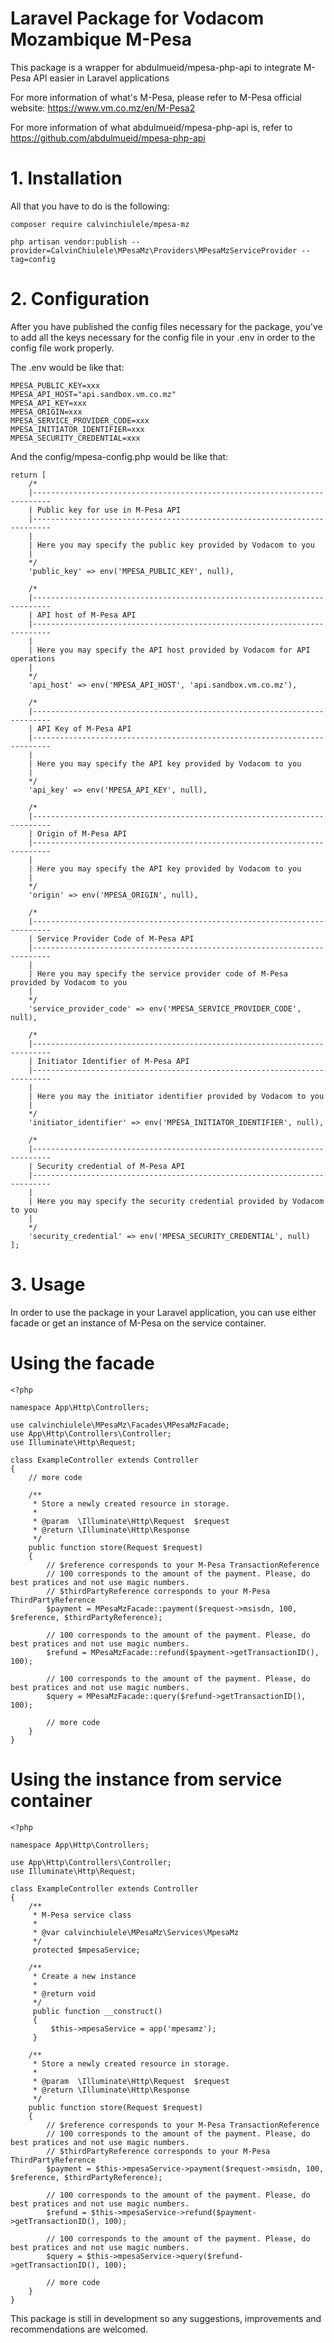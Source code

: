 # Laravel Package for Vodacom Mozambique M-Pesa

This package is a wrapper for abdulmueid/mpesa-php-api to integrate M-Pesa API easier in Laravel applications

For more information of what's M-Pesa, please refer to M-Pesa official website: https://www.vm.co.mz/en/M-Pesa2

For more information of what abdulmueid/mpesa-php-api is, refer to https://github.com/abdulmueid/mpesa-php-api

# 1. Installation

All that you have to do is the following:
```
composer require calvinchiulele/mpesa-mz
```

```
php artisan vendor:publish --provider=CalvinChiulele\MPesaMz\Providers\MPesaMzServiceProvider --tag=config
```

# 2. Configuration

After you have published the config files necessary for the package, you've to add all the keys 
necessary for the config file in your .env in order to the config file work properly.

The .env would be like that:

```
MPESA_PUBLIC_KEY=xxx
MPESA_API_HOST="api.sandbox.vm.co.mz"
MPESA_API_KEY=xxx
MPESA_ORIGIN=xxx
MPESA_SERVICE_PROVIDER_CODE=xxx
MPESA_INITIATOR_IDENTIFIER=xxx
MPESA_SECURITY_CREDENTIAL=xxx
```

And the config/mpesa-config.php would be like that:

```
return [
    /*
    |--------------------------------------------------------------------------
    | Public key for use in M-Pesa API
    |--------------------------------------------------------------------------
    |
    | Here you may specify the public key provided by Vodacom to you
    |
    */
    'public_key' => env('MPESA_PUBLIC_KEY', null),

    /*
    |--------------------------------------------------------------------------
    | API host of M-Pesa API
    |--------------------------------------------------------------------------
    |
    | Here you may specify the API host provided by Vodacom for API operations
    |
    */
    'api_host' => env('MPESA_API_HOST', 'api.sandbox.vm.co.mz'),

    /*
    |--------------------------------------------------------------------------
    | API Key of M-Pesa API
    |--------------------------------------------------------------------------
    |
    | Here you may specify the API key provided by Vodacom to you
    |
    */
    'api_key' => env('MPESA_API_KEY', null),

    /*
    |--------------------------------------------------------------------------
    | Origin of M-Pesa API
    |--------------------------------------------------------------------------
    |
    | Here you may specify the API key provided by Vodacom to you
    |
    */
    'origin' => env('MPESA_ORIGIN', null),

    /*
    |--------------------------------------------------------------------------
    | Service Provider Code of M-Pesa API
    |--------------------------------------------------------------------------
    |
    | Here you may specify the service provider code of M-Pesa provided by Vodacom to you
    |
    */
    'service_provider_code' => env('MPESA_SERVICE_PROVIDER_CODE', null),

    /*
    |--------------------------------------------------------------------------
    | Initiator Identifier of M-Pesa API
    |--------------------------------------------------------------------------
    |
    | Here you may the initiator identifier provided by Vodacom to you
    |
    */
    'initiator_identifier' => env('MPESA_INITIATOR_IDENTIFIER', null),

    /*
    |--------------------------------------------------------------------------
    | Security credential of M-Pesa API
    |--------------------------------------------------------------------------
    |
    | Here you may specify the security credential provided by Vodacom to you
    |
    */
    'security_credential' => env('MPESA_SECURITY_CREDENTIAL', null)
];
```

# 3. Usage

In order to use the package in your Laravel application, you can use either facade or get an instance of M-Pesa on the
service container.

# Using the facade
 
```
<?php

namespace App\Http\Controllers;

use calvinchiulele\MPesaMz\Facades\MPesaMzFacade;
use App\Http\Controllers\Controller;
use Illuminate\Http\Request;

class ExampleController extends Controller
{
    // more code

    /**
     * Store a newly created resource in storage.
     *
     * @param  \Illuminate\Http\Request  $request
     * @return \Illuminate\Http\Response
     */
    public function store(Request $request)
    {
        // $reference corresponds to your M-Pesa TransactionReference
        // 100 corresponds to the amount of the payment. Please, do best pratices and not use magic numbers.
        // $thirdPartyReference corresponds to your M-Pesa ThirdPartyReference
        $payment = MPesaMzFacade::payment($request->msisdn, 100, $reference, $thirdPartyReference);

        // 100 corresponds to the amount of the payment. Please, do best pratices and not use magic numbers.
        $refund = MPesaMzFacade::refund($payment->getTransactionID(), 100);

        // 100 corresponds to the amount of the payment. Please, do best pratices and not use magic numbers.
        $query = MPesaMzFacade::query($refund->getTransactionID(), 100);

        // more code
    }
}

```

# Using the instance from service container
 
```
<?php

namespace App\Http\Controllers;

use App\Http\Controllers\Controller;
use Illuminate\Http\Request;

class ExampleController extends Controller
{
    /**
     * M-Pesa service class
     *
     * @var calvinchiulele\MPesaMz\Services\MpesaMz
     */
     protected $mpesaService;

    /**
     * Create a new instance
     *
     * @return void
     */
     public function __construct()
     {
         $this->mpesaService = app('mpesamz');
     }

    /**
     * Store a newly created resource in storage.
     *
     * @param  \Illuminate\Http\Request  $request
     * @return \Illuminate\Http\Response
     */
    public function store(Request $request)
    {
        // $reference corresponds to your M-Pesa TransactionReference
        // 100 corresponds to the amount of the payment. Please, do best pratices and not use magic numbers.
        // $thirdPartyReference corresponds to your M-Pesa ThirdPartyReference
        $payment = $this->mpesaService->payment($request->msisdn, 100, $reference, $thirdPartyReference);

        // 100 corresponds to the amount of the payment. Please, do best pratices and not use magic numbers.
        $refund = $this->mpesaService->refund($payment->getTransactionID(), 100);

        // 100 corresponds to the amount of the payment. Please, do best pratices and not use magic numbers.
        $query = $this->mpesaService->query($refund->getTransactionID(), 100);

        // more code
    }
}

```

This package is still in development so any suggestions, improvements and recommendations are welcomed.
